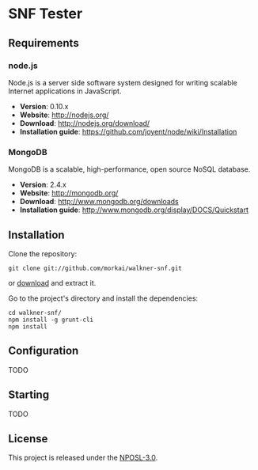# SNF Tester

## Requirements

### node.js

Node.js is a server side software system designed for writing scalable
Internet applications in JavaScript.

  * __Version__: 0.10.x
  * __Website__: http://nodejs.org/
  * __Download__: http://nodejs.org/download/
  * __Installation guide__: https://github.com/joyent/node/wiki/Installation

### MongoDB

MongoDB is a scalable, high-performance, open source NoSQL database.

  * __Version__: 2.4.x
  * __Website__: http://mongodb.org/
  * __Download__: http://www.mongodb.org/downloads
  * __Installation guide__: http://www.mongodb.org/display/DOCS/Quickstart

## Installation

Clone the repository:

```
git clone git://github.com/morkai/walkner-snf.git
```

or [download](https://github.com/morkai/walkner-snf/zipball/master)
and extract it.

Go to the project's directory and install the dependencies:

```
cd walkner-snf/
npm install -g grunt-cli
npm install
```

## Configuration

TODO

## Starting

TODO

## License

This project is released under the
[NPOSL-3.0](https://raw.github.com/morkai/walkner-snf/master/license.md).
